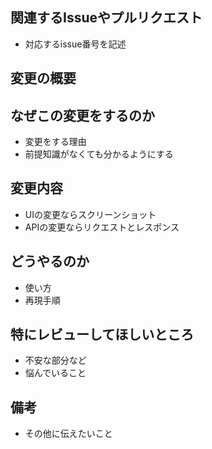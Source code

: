 ## 関連するIssueやプルリクエスト
* 対応するissue番号を記述

## 変更の概要

## なぜこの変更をするのか

* 変更をする理由
* 前提知識がなくても分かるようにする


## 変更内容

* UIの変更ならスクリーンショット
* APIの変更ならリクエストとレスポンス

## どうやるのか

* 使い方
* 再現手順

## 特にレビューしてほしいところ

* 不安な部分など
* 悩んでいること

## 備考

* その他に伝えたいこと
